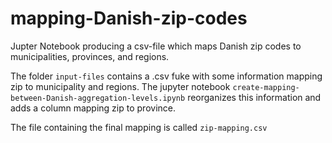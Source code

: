 # mapping-Danish-zip-codes
Jupter Notebook producing a csv-file which maps Danish zip codes to municipalities, provinces, and regions.

The folder ```input-files``` contains a .csv fuke with some information mapping zip to municipality and regions.
The jupyter notebook ```create-mapping-between-Danish-aggregation-levels.ipynb``` reorganizes this information and adds a column mapping zip to province.

The file containing the final mapping is called ```zip-mapping.csv```
